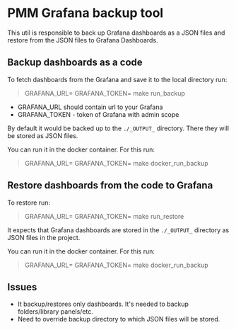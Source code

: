 # PMM Grafana backup tool

This util is responsible to back up Grafana dashboards as a JSON files and restore from the JSON files to Grafana Dashboards.

## Backup dashboards as a code

To fetch dashboards from the Grafana and save it to the local directory run:
> GRAFANA_URL=<your url> GRAFANA_TOKEN=<your token> make run_backup

* GRAFANA_URL should contain url to your Grafana
* GRAFANA_TOKEN - token of Grafana with admin scope


By default it would be backed up to the `./_OUTPUT_` directory. 
There they will be stored as JSON files.

You can run it in the docker container. For this run:
> GRAFANA_URL=<your url> GRAFANA_TOKEN=<your token> make docker_run_backup

## Restore dashboards from the code to Grafana

To restore run:
> GRAFANA_URL=<your url> GRAFANA_TOKEN=<your token> make run_restore

It expects that Grafana dashboards are stored in the `./_OUTPUT_` directory as JSON files in the project.

You can run it in the docker container. For this run:
> GRAFANA_URL=<your url> GRAFANA_TOKEN=<your token> make docker_run_backup

## Issues
* It backup/restores only dashboards. It's needed to backup folders/library panels/etc.
* Need to override backup directory to which JSON files will be stored.
